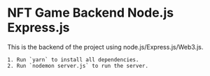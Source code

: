 # NFT Game Backend Node.js Express.js

This is the backend of the project using node.js/Express.js/Web3.js.

```
1. Run `yarn` to install all dependencies.
2. Run `nodemon server.js` to run the server.
```
